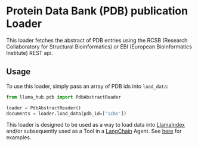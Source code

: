 # Protein Data Bank (PDB) publication Loader

This loader fetches the abstract of PDB entries using the RCSB (Research Collaboratory for Structural Bioinformatics) or EBI (European Bioinformatics Institute) REST api.

## Usage

To use this loader, simply pass an array of PDB ids into `load_data`:

```python
from llama_hub.pdb import PdbAbstractReader

loader = PdbAbstractReader()
documents = loader.load_data(pdb_id=['1cbs'])
```

This loader is designed to be used as a way to load data into [LlamaIndex](https://github.com/jerryjliu/gpt_index/tree/main/gpt_index) and/or subsequently used as a Tool in a [LangChain](https://github.com/hwchase17/langchain) Agent. See [here](https://github.com/emptycrown/llama-hub/tree/main) for examples.
